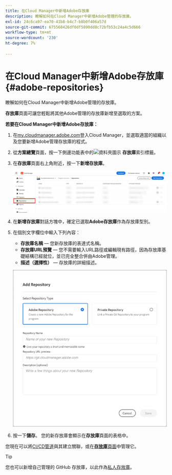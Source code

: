 ```yaml
---
title: 在Cloud Manager中新增Adobe存放庫
description: 瞭解如何在Cloud Manager中新增Adobe管理的存放庫。
exl-id: 24c6ca97-ea70-41b8-b4c7-b8b0f406a57d
source-git-commit: 675568426df0df5890dd8c72bfb53c24a4c5d666
workflow-type: tm+mt
source-wordcount: '230'
ht-degree: 7%

---
```


# 在Cloud Manager中新增Adobe存放庫 {#adobe-repositories}

瞭解如何在Cloud Manager中新增Adobe管理的存放庫。

**存放庫**&#x200B;頁面可讓您輕鬆將其他Adobe管理的存放庫新增至選取的方案。

**若要在Cloud Manager中新增Adobe存放庫：**

1. 在[my.cloudmanager.adobe.com](https://my.cloudmanager.adobe.com/)登入Cloud Manager，並選取適當的組織以及您要新增Adobe管理存放庫的程式。

1. 從&#x200B;**方案總覽**&#x200B;頁面，按一下側邊功能表中的![資料夾圖示](https://spectrum.adobe.com/static/icons/workflow_18/Smock_Folder_18_N.svg) **存放庫**&#x200B;索引標籤。

1. 在&#x200B;**存放庫**&#x200B;頁面右上角附近，按一下&#x200B;**新增存放庫**。

   ![新增存放庫按鈕](/help/managing-code/assets/repositories-tab.png)

1. 在&#x200B;**新增存放庫**&#x200B;對話方塊中，確定已選取&#x200B;**Adobe存放庫**&#x200B;作為存放庫型別。

1. 在個別文字欄位中輸入下列內容：

   * **存放庫名稱** — 您新存放庫的表達式名稱。
   * **存放庫URL預覽** — 您不需要輸入URL路徑或編輯現有路徑，因為存放庫基礎結構已經就位，並已完全整合併由Adobe管理。
   * **描述（選擇性）** — 存放庫的詳細描述。

   ![新增存放庫對話方塊](/help/managing-code/assets/repository-add-adobe.png)

1. 按一下&#x200B;**儲存**。
您的新存放庫會顯示在**存放庫**&#x200B;頁面的表格中。

您現在可以將[CI/CD管道](/help/overview/ci-cd-pipelines.md)與其建立關聯，或在&#x200B;[**存放庫**&#x200B;頁面](/help/managing-code/managing-repositories.md)中管理它。

>[!TIP]
>
>您也可以新增自己管理的 GitHub 存放庫，以此作為[私人存放庫](/help/managing-code/private-repositories.md)。
